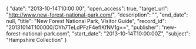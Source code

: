 {
  "date": "2013-10-14T10:00:00", 
  "open_access": true, 
  "target_url": "http://www.new-forest-national-park.com/", 
  "description": "", 
  "end_date": null, 
  "title": "New Forest National Park, Visitor Guide", 
  "record_id": "20131014T100000/OYh7TeLdPFzF4efIKfNV1g==", 
  "publisher": "new-forest-national-park.com", 
  "start_date": "2013-10-14T10:00:00Z", 
  "subject": "Hampshire Collection"
}

